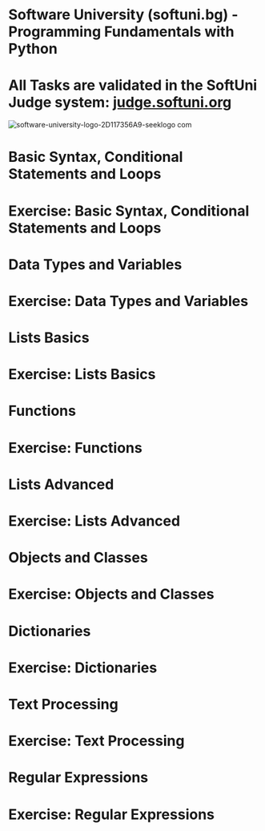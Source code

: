 # Software University (softuni.bg) - Programming Fundamentals with Python
# All Tasks are validated in the SoftUni Judge system: [judge.softuni.org](https://judge.softuni.org/)

![software-university-logo-2D117356A9-seeklogo com](https://github.com/svetlanasieber/Python-Fundamentals/assets/135451084/1c4cc821-5ad7-48ee-838e-7e4f46d547a5)




# Basic Syntax, Conditional Statements and Loops
# Exercise: Basic Syntax, Conditional Statements and Loops

# Data Types and Variables
# Exercise: Data Types and Variables

# Lists Basics
# Exercise: Lists Basics

# Functions
# Exercise: Functions



# Lists Advanced
# Exercise: Lists Advanced



# Objects and Classes
# Exercise: Objects and Classes

# Dictionaries
# Exercise: Dictionaries

# Text Processing
# Exercise: Text Processing

# Regular Expressions
# Exercise: Regular Expressions




